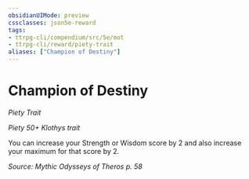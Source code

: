 ```yaml
---
obsidianUIMode: preview
cssclasses: json5e-reward
tags:
- ttrpg-cli/compendium/src/5e/mot
- ttrpg-cli/reward/piety-trait
aliases: ["Champion of Destiny"]
---
```

# Champion of Destiny
*Piety Trait*  

*Piety 50+ Klothys trait*

You can increase your Strength or Wisdom score by 2 and also increase your maximum for that score by 2.

*Source: Mythic Odysseys of Theros p. 58*
